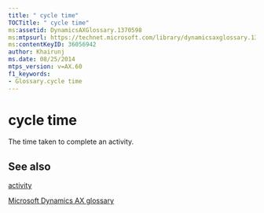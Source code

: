 ```yaml
---
title: " cycle time"
TOCTitle: " cycle time"
ms:assetid: DynamicsAXGlossary.1370598
ms:mtpsurl: https://technet.microsoft.com/library/dynamicsaxglossary.1370598(v=AX.60)
ms:contentKeyID: 36056942
author: Khairunj
ms.date: 08/25/2014
mtps_version: v=AX.60
f1_keywords:
- Glossary.cycle time
---
```


# cycle time

The time taken to complete an activity.

## See also

[activity](activity.md)

[Microsoft Dynamics AX glossary](glossary/microsoft-dynamics-ax-glossary.md)

  


